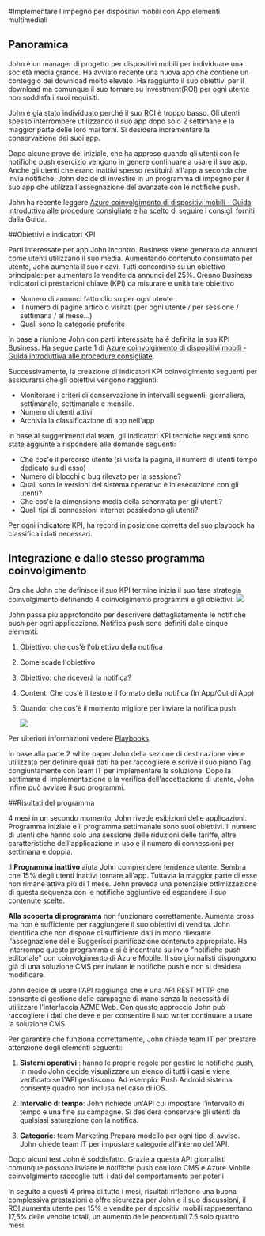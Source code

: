 <properties 
    pageTitle="Azure implementazione coinvolgimento Mobile per l'applicazione di elementi multimediali"
    description="Scenario di app elementi multimediali per implementare l'impegno Mobile Azure" 
    services="mobile-engagement" 
    documentationCenter="mobile" 
    authors="piyushjo"
    manager="dwrede"
    editor=""/>

<tags
    ms.service="mobile-engagement"
    ms.devlang="na"
    ms.topic="article"
    ms.tgt_pltfrm="mobile-multiple"
    ms.workload="mobile" 
    ms.date="08/19/2016"
    ms.author="piyushjo"/>

#<a name="implement-mobile-engagement-with-media-app"></a>Implementare l'impegno per dispositivi mobili con App elementi multimediali

## <a name="overview"></a>Panoramica

John è un manager di progetto per dispositivi mobili per individuare una società media grande. Ha avviato recente una nuova app che contiene un conteggio dei download molto elevato. Ha raggiunto il suo obiettivi per il download ma comunque il suo tornare su Investment(ROI) per ogni utente non soddisfa i suoi requisiti. 

John è già stato individuato perché il suo ROI è troppo basso. Gli utenti spesso interrompere utilizzando il suo app dopo solo 2 settimane e la maggior parte delle loro mai torni. Si desidera incrementare la conservazione dei suoi app.

Dopo alcune prove del iniziale, che ha appreso quando gli utenti con le notifiche push esercizio vengono in genere continuare a usare il suo app. Anche gli utenti che erano inattivi spesso restituirà all'app a seconda che invia notifiche. John decide di investire in un programma di impegno per il suo app che utilizza l'assegnazione del avanzate con le notifiche push.

John ha recente leggere [Azure coinvolgimento di dispositivi mobili - Guida introduttiva alle procedure consigliate](mobile-engagement-getting-started-best-practices.md) e ha scelto di seguire i consigli forniti dalla Guida.

##<a name="objectives-and-kpis"></a>Obiettivi e indicatori KPI

Parti interessate per app John incontro. Business viene generato da annunci come utenti utilizzano il suo media. Aumentando contenuto consumato per utente, John aumenta il suo ricavi. Tutti concordino su un obiettivo principale: per aumentare le vendite da annunci del 25%. Creano Business indicatori di prestazioni chiave (KPI) da misurare e unità tale obiettivo

* Numero di annunci fatto clic su per ogni utente
* Il numero di pagine articolo visitati (per ogni utente / per sessione / settimana / al mese...)
* Quali sono le categorie preferite

In base a riunione John con parti interessate ha è definita la sua KPI Business. Ha segue parte 1 di [Azure coinvolgimento di dispositivi mobili - Guida introduttiva alle procedure consigliate](mobile-engagement-getting-started-best-practices.md). 

Successivamente, la creazione di indicatori KPI coinvolgimento seguenti per assicurarsi che gli obiettivi vengono raggiunti:

* Monitorare i criteri di conservazione in intervalli seguenti: giornaliera, settimanale, settimanale e mensile.
* Numero di utenti attivi
* Archivia la classificazione di app nell'app

In base ai suggerimenti dal team, gli indicatori KPI tecniche seguenti sono state aggiunte a rispondere alle domande seguenti:

* Che cos'è il percorso utente (si visita la pagina, il numero di utenti tempo dedicato su di esso)
* Numero di blocchi o bug rilevato per la sessione?
* Quali sono le versioni del sistema operativo è in esecuzione con gli utenti?
* Che cos'è la dimensione media della schermata per gli utenti?
* Quali tipi di connessioni internet possiedono gli utenti?

Per ogni indicatore KPI, ha record in posizione corretta del suo playbook ha classifica i dati necessari.

## <a name="engagement-program-and-integration"></a>Integrazione e dallo stesso programma coinvolgimento

Ora che John che definisce il suo KPI termine inizia il suo fase strategia coinvolgimento definendo 4 coinvolgimento programmi e gli obiettivi:    ![][1]

John passa più approfondito per descrivere dettagliatamente le notifiche push per ogni applicazione. Notifica push sono definiti dalle cinque elementi:

1. Obiettivo: che cos'è l'obiettivo della notifica
2. Come scade l'obiettivo
3. Obiettivo: che riceverà la notifica?
4. Content: Che cos'è il testo e il formato della notifica (In App/Out di App)
5. Quando: che cos'è il momento migliore per inviare la notifica push

    ![][2]

Per ulteriori informazioni vedere [Playbooks](https://github.com/Azure/azure-mobile-engagement-samples/tree/master/Playbooks).

In base alla parte 2 white paper John della sezione di destinazione viene utilizzata per definire quali dati ha per raccogliere e scrive il suo piano Tag congiuntamente con team IT per implementare la soluzione. Dopo la settimana di implementazione e la verifica dell'accettazione di utente, John infine può avviare il suo programmi.

##<a name="program-results"></a>Risultati del programma

4 mesi in un secondo momento, John rivede esibizioni delle applicazioni. Programma iniziale e il programma settimanale sono suoi obiettivi. Il numero di utenti che hanno solo una sessione delle riduzioni delle tariffe, altre caratteristiche dell'applicazione in uso e il numero di connessioni per settimana è doppia.

Il **Programma inattivo** aiuta John comprendere tendenze utente. Sembra che 15% degli utenti inattivi tornare all'app. Tuttavia la maggior parte di esse non rimane attiva più di 1 mese. John preveda una potenziale ottimizzazione di questa sequenza con le notifiche aggiuntive ed espandere il suo contenute scelte.

**Alla scoperta di programma** non funzionare correttamente. Aumenta cross ma non è sufficiente per raggiungere il suo obiettivi di vendita. John identifica che non dispone di sufficiente dati in modo rilevante l'assegnazione del e Suggerisci pianificazione contenuto appropriato. Ha interrompe questo programma e si è incentrata su invio "notifiche push editoriale" con coinvolgimento di Azure Mobile. Il suo giornalisti dispongono già di una soluzione CMS per inviare le notifiche push e non si desidera modificare.

John decide di usare l'API raggiunga che è una API REST HTTP che consente di gestione delle campagne di mano senza la necessità di utilizzare l'interfaccia AZME Web. Con questo approccio John può raccogliere i dati che deve e per consentire il suo writer continuare a usare la soluzione CMS.

Per garantire che funziona correttamente, John chiede team IT per prestare attenzione degli elementi seguenti:

1. **Sistemi operativi** : hanno le proprie regole per gestire le notifiche push, in modo John decide visualizzare un elenco di tutti i casi e viene verificato se l'API gestiscono.
Ad esempio: Push Android sistema consente quadro non inclusa nel caso di iOS.

2. **Intervallo di tempo**: John richiede un'API cui impostare l'intervallo di tempo e una fine su campagne. Si desidera conservare gli utenti da qualsiasi saturazione con la notifica.

3. **Categorie**: team Marketing Prepara modello per ogni tipo di avviso. John chiede team IT per impostare categorie all'interno dell'API.

Dopo alcuni test John è soddisfatto. Grazie a questa API giornalisti comunque possono inviare le notifiche push con loro CMS e Azure Mobile coinvolgimento raccoglie tutti i dati del comportamento per poterli

In seguito a questi 4 prima di tutto i mesi, risultati riflettono una buona complessiva prestazioni e offre sicurezza per John e il suo discussioni, il ROI aumenta utente per 15% e vendite per dispositivi mobili rappresentano 17,5% delle vendite totali, un aumento delle percentuali 7.5 solo quattro mesi.

<!--Image references-->
[1]: ./media/mobile-engagement-media-scenario/engagement-strategy.png
[2]: ./media/mobile-engagement-media-scenario/push-scenarios.png

<!--Link references-->
[Media Playbook link]: https://github.com/Azure/azure-mobile-engagement-samples/tree/master/Playbooks
